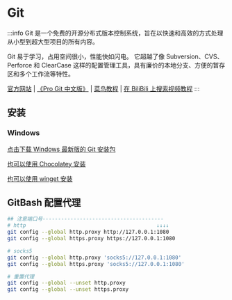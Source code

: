 # Git

:::info
Git 是一个免费的开源分布式版本控制系统，旨在以快速和高效的方式处理从小型到超大型项目的所有内容。

Git 易于学习，占用空间很小，性能快如闪电。
它超越了像 Subversion、CVS、Perforce 和 ClearCase 这样的配置管理工具，具有廉价的本地分支、方便的暂存区和多个工作流等特性。

[官方网站](https://git-scm.com/)
| [《Pro Git 中文版》](https://git-scm.com/book/zh/v2/%E8%B5%B7%E6%AD%A5-%E5%85%B3%E4%BA%8E%E7%89%88%E6%9C%AC%E6%8E%A7%E5%88%B6)
| [菜鸟教程](https://www.runoob.com/git/git-tutorial.html)
| [在 BiliBili 上搜索视频教程](https://search.bilibili.com/all?keyword=git)
:::

## 安装

### Windows

[点击下载 Windows 最新版的 Git 安装包](https://git-scm.com/download/win)

[也可以使用 Chocolatey 安装](/docs/开发/工具/Chocolatey/#安装-git)

[也可以使用 winget 安装](https://winstall.app/apps/Git.Git)

## GitBash 配置代理

```sh
## 注意端口号---------------------------------------
# http                                          ↓↓↓↓
git config --global http.proxy http://127.0.0.1:1080
git config --global https.proxy https://127.0.0.1:1080

# socks5
git config --global http.proxy 'socks5://127.0.0.1:1080'
git config --global https.proxy 'socks5://127.0.0.1:1080'

# 重置代理
git config --global --unset http.proxy
git config --global --unset https.proxy

```
